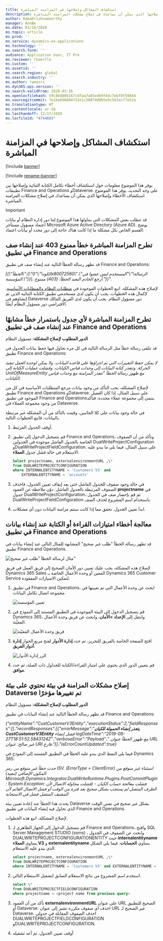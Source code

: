```yaml
---
title: استكشاف المشاكل وإصلاحها في المزامنة المباشرة
description: يوفر هذا الموضوع استكشاف الأخطاء وإصلاحها الذي يمكن أن يساعدك في إصلاح مشكلات المزامنة المباشرة.
author: RamaKrishnamoorthy
manager: AnnBe
ms.date: 03/16/2020
ms.topic: article
ms.prod: ''
ms.service: dynamics-ax-applications
ms.technology: ''
ms.search.form: ''
audience: Application User, IT Pro
ms.reviewer: rhaertle
ms.custom: ''
ms.assetid: ''
ms.search.region: global
ms.search.industry: ''
ms.author: ramasri
ms.dyn365.ops.version: ''
ms.search.validFrom: 2020-03-16
ms.openlocfilehash: 59c8bd80b167cdfaa7a65e469f4dc7ebf8f50844
ms.sourcegitcommit: 7e1be696894731e1c58074d9b5e9c5b3acf7e52a
ms.translationtype: HT
ms.contentlocale: ar-SA
ms.lasthandoff: 12/17/2020
ms.locfileid: "4744603"
---
```

# <a name="troubleshoot-live-synchronization-issues"></a>استكشاف المشاكل وإصلاحها في المزامنة المباشرة

[!include [banner](../../includes/banner.md)]

[!include [rename-banner](~/includes/cc-data-platform-banner.md)]



يوفر هذا الموضوع معلومات حول استكشاف أخطاء تكامل الكتابة الثنائية وإصلاحها بين تطبيقات Finance and Operations وDataverse. على وجه التحديد، يوفر هذا الموضوع استكشاف الأخطاء وإصلاحها الذي يمكن أن يساعدك في إصلاح مشكلات المزامنة المباشرة.

> [!IMPORTANT]
> قد تتطلب بعض المشكلات التي يتناولها هذا الموضوع إما دور إدارة النظام أو بيانات اعتماد مسؤول مستأجر  Microsoft Azure Active Directory (Azure AD). يوضح القسم الخاص بكل مشكلة ما إذا كانت هناك حاجة إلى دور محدد أو بيانات اعتماد.

## <a name="live-synchronization-throws-a-403-forbidden-error-when-you-create-a-row-in-a-finance-and-operations-app"></a>تطرح المزامنة المباشرة خطأ ممنوع 403 عند إنشاء صف في تطبيق Finance and Operations

قد تظهر رسالة الخطأ التالية عند إنشاء صف في تطبيق Finance and Operations:

*\[{\\"الخطأ\\":{\\"الكود\\":\\"0x80072560\\"،\\"الرسالة\\":\\"المستخدم ليس عضوا في المؤسسة.\\"}}\]، أرجع الخادم البعيد الخطأ: (403) ممنوع."}}".*

لإصلاح هذه المشكلة، اتبع الخطوات الموجودة في [متطلبات النظام والمتطلبات الأساسية](requirements-and-prerequisites.md). لإكمال هذه الخطوات، يجب أن يكون لدى مستخدمي تطبيق الكتابة الثنائية الذين تم إنشاؤهم في Dataverse دور مسؤول النظام. يجب أن يكون لدى الفريق المالك الافتراضي دور مسؤول النظام أيضًا.

## <a name="live-synchronization-for-any-table-consistently-throws-a-similar-error-when-you-create-a-row-in-a-finance-and-operations-app"></a>تطرح المزامنة المباشرة لأي جدول باستمرار خطأ مشابهًا عند إنشاء صف في تطبيق Finance and Operations

**الدور المطلوب لإصلاح المشكلة:** مسؤول النظام

قد تتلقى رسالة خطأ مثل الرسالة التالية في كل مرة تحاول فيها حفظ بيانات الجدول في تطبيق Finance and Operations:

*لا يمكن حفظ التغييرات التي تم اجراؤها علي قاعده البيانات. ولا يمكن لوحدة العمل تنفيذ الحركة. وتتعذر كتابة البيانات إلى وحدات قياس الكيانات. وفشلت عمليات الكتابة إلى UnitOfMeasureEntity مع ظهور رسالة الخطأ "تتعذر المزامنة مع وحدات قياس الكيانات.*

لإصلاح المشكلة، يجب التأكد من وجود بيانات مرجع المتطلبات الأساسية في كل من تطبيق Finance and Operations وDataverse. علي سبيل المثال، إذا كان العميل الموجود في تطبيق Finance and Operationsينتمي إلى مجموعة عملاء محددة، فتأكد من وجود مجموعة العملاء في Dataverse.

في حالة وجود بيانات على كلا الجانبين، وقمت بالتأكد من أن المشكلة غير مرتبطة بالبيانات، فاتبع الخطوات التالية.

1. أوقف الجدول المرتبط.
2. قم بتسجيل الدخول إلى تطبيق Finance and Operations، وتأكد من أن الصفوف الخاصة بالجدول الفاشل موجودة في الجدولين DualWriteProjectConfiguration وDualWriteProjectFieldConfiguration. على سبيل المثال، فيما يلي ما يبدو عليه الاستعلام في حالة فشل جدول **العملاء**.

    ```sql
    Select projectname, externalenvironmentURL ,\* 
    from DUALWRITEPROJECTCONFIGURATION 
    where INTERNALENTITYNAME = 'Customers V3' and
        EXTERNALENTITYNAME = 'accounts' 
    ```

3. في حالة وجود صفوف للجدول الفاشل حتى بعد إيقاف تعيين الجدول، فاحذف الصفوف المرتبطة بالجدول الفاشل. دوّن ملاحظة عن العمود **projectname** في جدول DualWriteProjectConfiguration، ثم قم بإحضار صف في الجدول DualWriteProjectFieldConfiguration باستخدام اسم المشروع لحذف الصف.
4. ابدأ تعيين الجدول. تحقق مما إذا كانت ستتم مزامنة البيانات دون أي مشكلات.

## <a name="handle-read-or-write-privilege-errors-when-you-create-data-in-a-finance-and-operations-app"></a>معالجة أخطاء امتيازات القراءة أو الكتابة عند إنشاء بيانات في تطبيق Finance and Operations

قد تظهر رسالة الخطأ "طلب غير صحيح" المشابهة للمثال التالي عند إنشاء بيانات في تطبيق Finance and Operations.

![مثال لرسالة الخطأ "طلب غير صحيح"](media/error_record_id_source.png)

لإصلاح هذه المشكلة، يجب عليك تعيين دور الأمان الصحيح إلى فريق العمل في فريق Dynamics 365 Sales المعين أو وحدة الأعمال الخاصة بـ Dynamics 365 Customer Service لتمكين الامتيازات المفقودة.

1. في تطبيق Finance and Operations، ابحث عن وحدة الأعمال التي تم تعيينها في مجموعة اتصال تكامل البيانات.

    ![تعيين المؤسسة](media/mapped_business_unit.png)

2. قم بتسجيل الدخول إلى البيئة الموجودة في التطبيق المستند إلى النموذج في Dynamics 365، وانتقل إلى **الإعداد \>الأمان**، وابحث عن فريق وحدة الأعمال المعيّنة.

    ![فريق وحدة الأعمال المعيّنة](media/setting_security_page.png)

3. افتح الصفحة الخاصة بالفريق للتحرير، ثم حدد **إدارة الأدوار** لفتح مربع الحوار **إدارة أدوار الفريق**.

    ![الزر إدارة الأدوار](media/manage_team_roles.png)

4. قم بتعيين الدور الذي يحتوي على امتياز القراءة/الكتابة للجداول ذات الصلة، ثم حدد **موافق**.

## <a name="fix-synchronization-issues-in-an-environment-that-has-a-recently-changed-dataverse-environment"></a>إصلاح مشكلات المزامنة في بيئة تحتوي على بيئة Dataverse تم تغييرها مؤخرًا

**الدور المطلوب لإصلاح المشكلة:** مسؤول النظام

قد تظهر رسالة الخطأ التالية عند إنشاء البيانات في تطبيق Finance and Operations:

*{"entityName":"CustCustomerV3Entity"،"executionStatus":2,"fieldResponses":\[\]،"recordResponses":\[{"errorMessage":"**يتعذر إنشاء الحمولة للكيان CustCustomerV3Entity** فشل إنشاء logDateTime":"2019-08-27T18:51:52.5843124Z"،"verboseError":"Payload"،" مع ظهور الخطأ عنوان URL غير صالح: عنوان URI فارغ."}\]،"isErrorCountUpdated":true}*

فيما يلي النمط الذي يبدو عليه الخطأ في التطبيق المستند إلى النموذج في Dynamics 365:

*حدث خطأ غير متوقع من رمز ISV. (ErrorType = ClientError) استثناء غير متوقع من المكون الإضافي (تنفيذ): Microsoft.Dynamics.Integrator.DualWriteRuntime.Plugins.PostCommitPlugin: System.Exception: فشلت معالجة حساب الكيان - (فشلت محاولة الاتصال لأن الطرف المتصل لم يستجب بشكل صحيح بعد فترة من الوقت أو فشل الاتصال القائم لأن المضيف المتصل فشل في الاستجابة*

يحدث هذا الخطأ عند إعادة تعيين بيئة Dataverse بشكل غير صحيح في نفس الوقت الذي تحاول فيه إنشاء البيانات في تطبيق Finance and Operations.

لإصلاح المشكلة، اتبع هذه الخطوات.

1. قم بتسجيل الدخول إلى الجهاز الظاهري لـ Finance and Operations، وافتح SQL Server Management STUDIO (ssms) ، وابحث عن الصفوف في الجدول DUALWRITEPROJECTCONFIGURATIONENTITY حيث **internalentityname** يساوي **العملاء V3** و **externalentityname** يساوي **الحسابات**. فيما يلي الشكل الذي يبدو عليه الاستعلام.

    ```sql
    select projectname, externalenvironmentURL ,\* 
    from DUALWRITEPROJECTCONFIGURATION 
    where INTERNALENTITYNAME = 'Customers V3' and EXTERNALENTITYNAME = 'accounts'
    ```

2. استخدم اسم المشروع من نتائج الاستعلام السابق لتشغيل الاستعلام التالي.

    ```sql
    select \* 
    from DUALWRITEPROJECTFIELDCONFIGURATION 
    where projectname = <project name from previous query>
    ```

3. تأكد من أن العمود **externalenvironmentURL** على عنوان URL الصحيح للتطبيق أو Dataverse. احذف أي صفوف مكررة تشير إلى عنوان URL غير الصحيح لـ Dataverse. احذف الصفوف المقابلة في جدولي DUALWRITEPROJECTFIELDCONFIGURATION وDUALWRITEPROJECTCONFIGURATION.
4. أوقف تعيين الجدول، ثم أعد تشغيله
